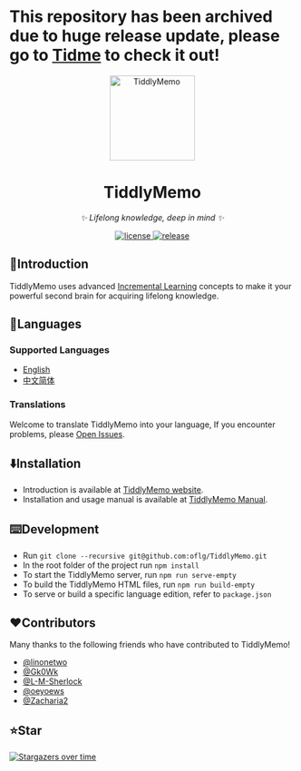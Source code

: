 # This repository has been archived due to huge release update, please go to [Tidme](https://github.com/oflg/Tidme) to check it out!

<p align="center">
  <a href="https://tiddlymemo.org/">
    <img src="https://tiddlymemo.org/icon.png" width="150" height="150" alt="TiddlyMemo">
  </a>
</p>

<div align="center">

# TiddlyMemo

_✨ Lifelong knowledge, deep in mind ✨_

</div>

<p align="center">
  <a href="https://github.com/oflg/TiddlyMemo/blob/master/LICENSE">
    <img src="https://img.shields.io/github/license/oflg/TiddlyMemo" alt="license">
  </a>
  <a href="https://github.com/oflg/TiddlyMemo/releases">
    <img src="https://img.shields.io/github/v/release/oflg/TiddlyMemo?color=5778d8&include_prereleases" alt="release">
  </a>
</p>

## 🦑Introduction

TiddlyMemo uses advanced [Incremental Learning](https://help.supermemo.org/wiki/Incremental_learning) concepts to make it your powerful second brain for acquiring lifelong knowledge.

## 🎏Languages

### Supported Languages

* [English](https://github.com/oflg/TiddlyMemo/blob/master/README.md)
* [中文简体](https://github.com/oflg/TiddlyMemo/blob/master/README-zh-Hans.md)

### Translations

Welcome to translate TiddlyMemo into your language, If you encounter problems, please [Open Issues](https://github.com/oflg/TiddlyMemo/issues).

## ⬇️Installation

* Introduction is available at [TiddlyMemo website](https://tiddlymemo.org/).
* Installation and usage manual is available at [TiddlyMemo Manual](https://tiddlymemo.org/manual/).

## ⌨️Development

* Run `git clone --recursive git@github.com:oflg/TiddlyMemo.git`
* In the root folder of the project run `npm install`
* To start the TiddlyMemo server, run `npm run serve-empty`
* To build the TiddlyMemo HTML files, run `npm run build-empty`
* To serve or build a specific language edition, refer to `package.json`

## ❤️Contributors

Many thanks to the following friends who have contributed to TiddlyMemo!

* [@linonetwo](https://github.com/linonetwo)
* [@Gk0Wk](https://github.com/Gk0Wk)
* [@L-M-Sherlock](https://github.com/L-M-Sherlock)
* [@oeyoews](https://github.com/oeyoews)
* [@Zacharia2](https://github.com/Zacharia2)

## ⭐Star

[![Stargazers over time](https://starchart.cc/oflg/TiddlyMemo.svg)](https://github.com/oflg/TiddlyMemo/stargazers)
